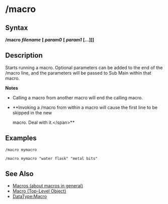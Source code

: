 # /macro

## Syntax

**/macro** _**filename**_ **\[** _**param0**_ **\[** _**param1**_ **\[...\]\]\]**

## Description

Starts running a macro. Optional parameters can be added to the end of the /macro line, and the parameters will be passed to Sub Main within that macro.

**Notes**

* Calling a macro from another macro will end the calling macro.  
* \*\*Invoking a /macro from within a macro will cause the first line to be skipped in the new

  macro. Deal with it.&lt;/span&gt;\*\*

## Examples

```text
/macro mymacro

/macro mymacro "water flask" "metal bits"
```

## See Also

* [Macros \(about macros in general\)](../../documentation/macroquest2-macros.md)
* [Macro \(Top-Level Object\)](../../data-types-and-top-level-objects/top-level-objects/tlo-macro.md)
* [DataType:Macro](../../data-types-and-top-level-objects/data-types/datatype-macro.md)


